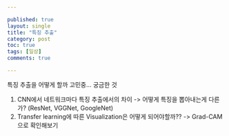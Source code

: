 ```yaml
---

published: true
layout: single
title: "특징 추출"
category: post
toc: true
tags: [일상]
comments: true

---
```

특징 추출을 어떻게 할까 고민중...
궁금한 것

1. CNN에서 네트워크마다 특징 추출에서의 차이
-> 어떻게 특징을 뽑아내는게 다른가? (ResNet, VGGNet, GoogleNet)
2. Transfer learning에 따른 Visualization은 어떻게 되어야할까??
-> Grad-CAM으로 확인해보기
